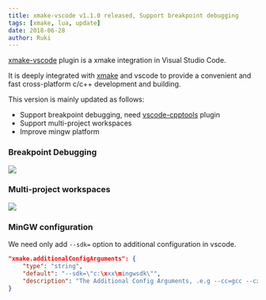 ```yaml
---
title: xmake-vscode v1.1.0 released, Support breakpoint debugging
tags: [xmake, lua, update]
date: 2018-06-28
author: Ruki
---
```


[xmake-vscode](https://github.com/xmake-io/xmake-vscode) plugin is a xmake integration in Visual Studio Code.

It is deeply integrated with [xmake](https://github.com/xmake-io/xmake) and vscode to provide a convenient and fast cross-platform c/c++ development and building.

This version is mainly updated as follows:

* Support breakpoint debugging, need [vscode-cpptools](https://github.com/Microsoft/vscode-cpptools) plugin
* Support multi-project workspaces
* Improve mingw platform








### Breakpoint Debugging

<img src="/assets/img/posts/xmake/xmake-vscode-debug.gif">

### Multi-project workspaces

<img src="/assets/img/posts/xmake/xmake-vscode-projects.jpg">

### MinGW configuration

We need only add `--sdk=` option to additional configuration in vscode.

```json
"xmake.additionalConfigArguments": {
    "type": "string",
    "default": "--sdk=\"c:\xxx\mingwsdk\"",
    "description": "The Additional Config Arguments, .e.g --cc=gcc --cxflags=\"-DDEBUG\""
}
```
